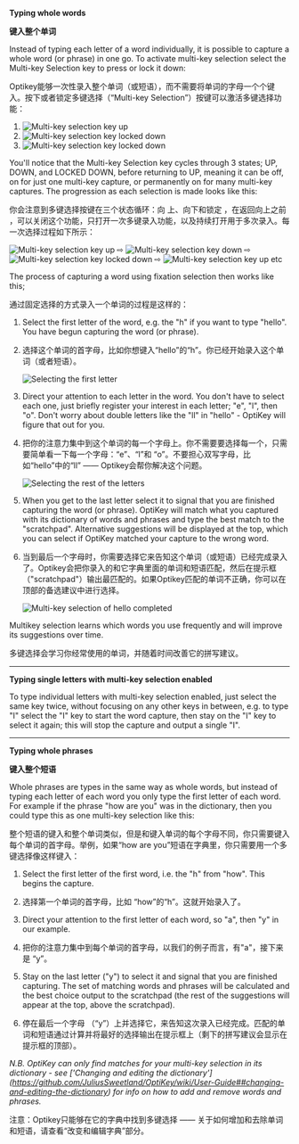 **Typing whole words**

**键入整个单词**

Instead of typing each letter of a word individually, it is possible to capture a whole word (or phrase) in one go. To activate multi-key selection select the Multi-key Selection key to press or lock it down:

Optikey能够一次性录入整个单词（或短语），而不需要将单词的字母一个个键入。按下或者锁定多键选择（“Multi-key Selection”）按键可以激活多键选择功能：

1. ![Multi-key selection key up](https://github.com/JuliusSweetland/OptiKey/blob/gh-pages/images/Key_MultiKeySelection_Up.png)
2. ![Multi-key selection key locked down](https://github.com/JuliusSweetland/OptiKey/blob/gh-pages/images/Typing_Hello_MultiKeyCapture_Turning_On_MultiKeyCapture.png)
3. ![Multi-key selection key locked down](https://github.com/JuliusSweetland/OptiKey/blob/gh-pages/images/Key_MultiKeySelection_Locked_Down.png)

You'll notice that the Multi-key Selection key cycles through 3 states; UP, DOWN, and LOCKED DOWN, before returning to UP, meaning it can be off, on for just one multi-key capture, or permanently on for many multi-key captures. The progression as each selection is made looks like this:

你会注意到多键选择按键在三个状态循环：向 上、向下和锁定 ，在返回向上之前 ，可以关闭这个功能，只打开一次多键录入功能，以及持续打开用于多次录入。每一次选择过程如下所示：

![Multi-key selection key up](https://github.com/JuliusSweetland/OptiKey/blob/gh-pages/images/Key_MultiKeySelection_Up.png)
 ⇨ 
![Multi-key selection key down](https://github.com/JuliusSweetland/OptiKey/blob/gh-pages/images/Key_MultiKeySelection_Down.png)
 ⇨ 
![Multi-key selection key locked down](https://github.com/JuliusSweetland/OptiKey/blob/gh-pages/images/Key_MultiKeySelection_Locked_Down.png)
 ⇨ 
![Multi-key selection key up](https://github.com/JuliusSweetland/OptiKey/blob/gh-pages/images/Key_MultiKeySelection_Up.png)
etc

The process of capturing a word using fixation selection then works like this;

通过固定选择的方式录入一个单词的过程是这样的：

1. Select the first letter of the word, e.g. the "h" if you want to type "hello". You have begun capturing the word (or phrase).

1. 选择这个单词的首字母，比如你想键入“hello”的“h”。你已经开始录入这个单词（或者短语）。

    ![Selecting the first letter](https://github.com/JuliusSweetland/OptiKey/blob/gh-pages/images/Typing_Hello_MultiKeyCapture_Starting.png)

2. Direct your attention to each letter in the word. You don't have to select each one, just briefly register your interest in each letter; "e", "l", then "o". Don't worry about double letters like the "ll" in "hello" - OptiKey will figure that out for you.

2. 把你的注意力集中到这个单词的每一个字母上。你不需要要选择每一个，只需要简单看一下每一个字母：“e”、“l”和 “o”。不要担心双写字母，比如“hello”中的“ll” —— Optikey会帮你解决这个问题。

    ![Selecting the rest of the letters](https://github.com/JuliusSweetland/OptiKey/blob/gh-pages/images/Typing_Hello_MultiKeyCapture_The_Whole_Capture.png)

3. When you get to the last letter select it to signal that you are finished capturing the word (or phrase). OptiKey will match what you captured with its dictionary of words and phrases and type the best match to the "scratchpad". Alternative suggestions will be displayed at the top, which you can select if OptiKey matched your capture to the wrong word.

3. 当到最后一个字母时，你需要选择它来告知这个单词（或短语）已经完成录入了。Optikey会把你录入的和它字典里面的单词和短语匹配，然后在提示框（"scratchpad"）输出最匹配的。如果Optikey匹配的单词不正确，你可以在顶部的备选建议中进行选择。

    ![Multi-key selection of hello completed](https://github.com/JuliusSweetland/OptiKey/blob/gh-pages/images/Typing_Hello_MultiKeyCapture_Complete.png)

Multikey selection learns which words you use frequently and will improve its suggestions over time.

多键选择会学习你经常使用的单词，并随着时间改善它的拼写建议。


---
**Typing single letters with multi-key selection enabled**

To type individual letters with multi-key selection enabled, just select the same key twice, without focusing on any other keys in between, e.g. to type "I" select the "I" key to start the word capture, then stay on the "I" key to select it again; this will stop the capture and output a single "I".

---

**Typing whole phrases**

**键入整个短语**

Whole phrases are types in the same way as whole words, but instead of typing each letter of each word you only type the first letter of each word. For example if the phrase "how are you" was in the dictionary, then you could type this as one multi-key selection like this:

整个短语的键入和整个单词类似，但是和键入单词的每个字母不同，你只需要键入每个单词的首字母。举例，如果“how are you”短语在字典里，你只需要用一个多键选择像这样键入：

1. Select the first letter of the first word, i.e. the "h" from "how". This begins the capture.

1. 选择第一个单词的首字母，比如 “how”的“h”。这就开始录入了。

2. Direct your attention to the first letter of each word, so "a", then "y" in our example.

2. 把你的注意力集中到每个单词的首字母，以我们的例子而言，有"a"，接下来是 “y”。

3. Stay on the last letter ("y") to select it and signal that you are finished capturing. The set of matching words and phrases will be calculated and the best choice output to the scratchpad (the rest of the suggestions will appear at the top, above the scratchpad).

3. 停在最后一个字母 （“y”）上并选择它，来告知这次录入已经完成。匹配的单词和短语通过计算并将最好的选择输出在提示框上（剩下的拼写建议会显示在提示框的顶部）。

*N.B. OptiKey can only find matches for your multi-key selection in its dictionary - see ['Changing and editing the dictionary'] (https://github.com/JuliusSweetland/OptiKey/wiki/User-Guide##changing-and-editing-the-dictionary) for info on how to add and remove words and phrases.*

注意：Optikey只能够在它的字典中找到多键选择 —— 关于如何增加和去除单词和短语，请查看“改变和编辑字典”部分。
